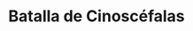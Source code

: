 ﻿---
title: "Batalla de Cinoscéfalas"
permalink: periodes_182.html
layout: periode
dataInici: -197
sidebar: periodes
pares:
  - id: 53
    title: "Segunda Guerra Macedónica"
    dataInici: "(-200)"
    dataFi: "(-197)"

fills:
jocsPrincipals:
  - title: "Gladius et Sarissa"
    bggId: 28672

jocsEscenaris:
jocsEpoca:
  - title: "SPQR"
    bggId: 21551
    escenari: "Cynoscephalae"

  - title: "Lost Battles"
    bggId: 83325
    escenari: "Cynoscephalae"

  - title: "Ancient Battles Deluxe Expansion Kit 2: Hell's Horsemen"
    bggId: 39777
    escenari: "2nd Cynoscephalae"

  - title: "SPQR"
    bggId: 1444
    escenari: "Cynocephalae"
    dataInici: 
    dataFi: 

jocsEpocaEscenaris:
---
